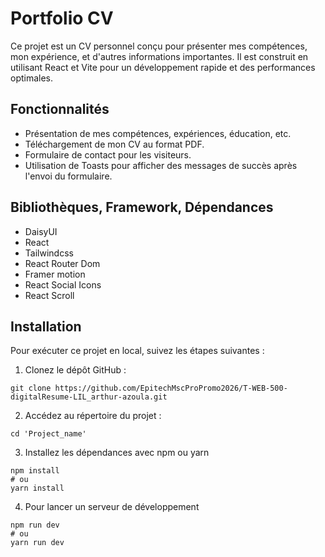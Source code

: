 # Portfolio CV

Ce projet est un CV personnel conçu pour présenter mes compétences, mon expérience, et d'autres informations importantes. Il est construit en utilisant React et Vite pour un développement rapide et des performances optimales.

## Fonctionnalités

- Présentation de mes compétences, expériences, éducation, etc.
- Téléchargement de mon CV au format PDF.
- Formulaire de contact pour les visiteurs.
- Utilisation de Toasts pour afficher des messages de succès après l'envoi du formulaire.

## Bibliothèques, Framework, Dépendances

- DaisyUI
- React 
- Tailwindcss
- React Router Dom
- Framer motion
- React Social Icons
- React Scroll


## Installation

Pour exécuter ce projet en local, suivez les étapes suivantes :

1. Clonez le dépôt GitHub :

```shell
git clone https://github.com/EpitechMscProPromo2026/T-WEB-500-digitalResume-LIL_arthur-azoula.git
```

2. Accédez au répertoire du projet :

```shell
cd 'Project_name'
```

3. Installez les dépendances avec npm ou yarn

```shell
npm install
# ou
yarn install
```

4. Pour lancer un serveur de développement

```shell
npm run dev
# ou
yarn run dev
```